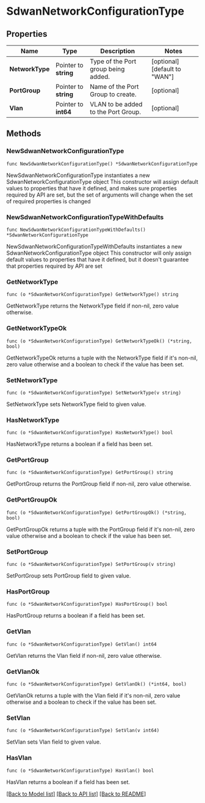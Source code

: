 # SdwanNetworkConfigurationType

## Properties

Name | Type | Description | Notes
------------ | ------------- | ------------- | -------------
**NetworkType** | Pointer to **string** | Type of the Port group being added. | [optional] [default to "WAN"]
**PortGroup** | Pointer to **string** | Name of the Port Group to create. | [optional] 
**Vlan** | Pointer to **int64** | VLAN to be added to the Port Group. | [optional] 

## Methods

### NewSdwanNetworkConfigurationType

`func NewSdwanNetworkConfigurationType() *SdwanNetworkConfigurationType`

NewSdwanNetworkConfigurationType instantiates a new SdwanNetworkConfigurationType object
This constructor will assign default values to properties that have it defined,
and makes sure properties required by API are set, but the set of arguments
will change when the set of required properties is changed

### NewSdwanNetworkConfigurationTypeWithDefaults

`func NewSdwanNetworkConfigurationTypeWithDefaults() *SdwanNetworkConfigurationType`

NewSdwanNetworkConfigurationTypeWithDefaults instantiates a new SdwanNetworkConfigurationType object
This constructor will only assign default values to properties that have it defined,
but it doesn't guarantee that properties required by API are set

### GetNetworkType

`func (o *SdwanNetworkConfigurationType) GetNetworkType() string`

GetNetworkType returns the NetworkType field if non-nil, zero value otherwise.

### GetNetworkTypeOk

`func (o *SdwanNetworkConfigurationType) GetNetworkTypeOk() (*string, bool)`

GetNetworkTypeOk returns a tuple with the NetworkType field if it's non-nil, zero value otherwise
and a boolean to check if the value has been set.

### SetNetworkType

`func (o *SdwanNetworkConfigurationType) SetNetworkType(v string)`

SetNetworkType sets NetworkType field to given value.

### HasNetworkType

`func (o *SdwanNetworkConfigurationType) HasNetworkType() bool`

HasNetworkType returns a boolean if a field has been set.

### GetPortGroup

`func (o *SdwanNetworkConfigurationType) GetPortGroup() string`

GetPortGroup returns the PortGroup field if non-nil, zero value otherwise.

### GetPortGroupOk

`func (o *SdwanNetworkConfigurationType) GetPortGroupOk() (*string, bool)`

GetPortGroupOk returns a tuple with the PortGroup field if it's non-nil, zero value otherwise
and a boolean to check if the value has been set.

### SetPortGroup

`func (o *SdwanNetworkConfigurationType) SetPortGroup(v string)`

SetPortGroup sets PortGroup field to given value.

### HasPortGroup

`func (o *SdwanNetworkConfigurationType) HasPortGroup() bool`

HasPortGroup returns a boolean if a field has been set.

### GetVlan

`func (o *SdwanNetworkConfigurationType) GetVlan() int64`

GetVlan returns the Vlan field if non-nil, zero value otherwise.

### GetVlanOk

`func (o *SdwanNetworkConfigurationType) GetVlanOk() (*int64, bool)`

GetVlanOk returns a tuple with the Vlan field if it's non-nil, zero value otherwise
and a boolean to check if the value has been set.

### SetVlan

`func (o *SdwanNetworkConfigurationType) SetVlan(v int64)`

SetVlan sets Vlan field to given value.

### HasVlan

`func (o *SdwanNetworkConfigurationType) HasVlan() bool`

HasVlan returns a boolean if a field has been set.


[[Back to Model list]](../README.md#documentation-for-models) [[Back to API list]](../README.md#documentation-for-api-endpoints) [[Back to README]](../README.md)



